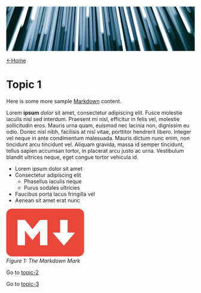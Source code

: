 ![](images/christopher-burns-Kj2SaNHG-hg-unsplash-cropped.jpg ':class=header-image-full-width')

[←Home](home.md)

# Topic 1

Here is some more sample [Markdown](https://www.markdownguide.org/getting-started/) content.

Lorem **ipsum** _dolor_ sit amet, consectetur adipiscing elit. Fusce molestie iaculis nisl sed interdum. Praesent mi nisl, efficitur in felis vel, molestie sollicitudin eros. Mauris urna quam, euismod nec lacinia non, dignissim eu odio. Donec nisl nibh, facilisis at nisl vitae, porttitor hendrerit libero. Integer vel neque in ante condimentum malesuada. Mauris dictum nunc enim, non tincidunt arcu tincidunt vel. Aliquam gravida, massa id semper tincidunt, tellus sapien accumsan tortor, in placerat arcu justo ac urna. Vestibulum blandit ultrices neque, eget congue tortor vehicula id.

- Lorem ipsum dolor sit amet
- Consectetur adipiscing elit
  - Phasellus iaculis neque
  - Purus sodales ultricies
- Faucibus porta lacus fringilla vel
- Aenean sit amet erat nunc

![The Markdown Mark](images/markdown-red.png)  
_Figure 1: The Markdown Mark_  

Go to [topic-2](topic-2.md)

Go to [topic-3](topic-3.md)